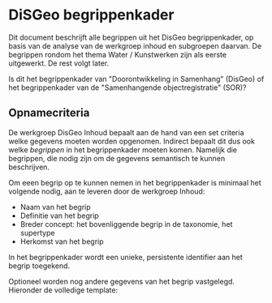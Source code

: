 # DiSGeo begrippenkader
Dit document beschrijft alle begrippen uit het DisGeo begrippenkader, op basis van de analyse van de werkgroep inhoud en subgroepen daarvan. De begrippen rondom het thema Water / Kunstwerken zijn als eerste uitgewerkt. De rest volgt later. 

<aside class='issue'>Is dit het begrippenkader van "Doorontwikkeling in Samenhang" (DisGeo) of het begrippenkader van de "Samenhangende objectregistratie" (SOR)? </aside>

## Opnamecriteria
De werkgroep DisGeo Inhoud bepaalt aan de hand van een set criteria welke gegevens moeten worden opgenomen. Indirect bepaalt dit dus ook welke *begrippen* in het begrippenkader moeten komen. Namelijk die begrippen, die nodig zijn om de gegevens semantisch te kunnen beschrijven. 

Om eeen begrip op te kunnen nemen in het begrippenkader is minimaal het volgende nodig, aan te leveren door de werkgroep Inhoud: 

- Naam van het begrip
- Definitie van het begrip
- Breder concept: het bovenliggende begrip in de taxonomie, het supertype
- Herkomst van het begrip

In het begrippenkader wordt een unieke, persistente identifier aan het begrip toegekend. 

Optioneel worden nog andere gegevens van het begrip vastgelegd. Hieronder de volledige template: 

<section data-format="markdown" data-include="begrip-template.md"></section>